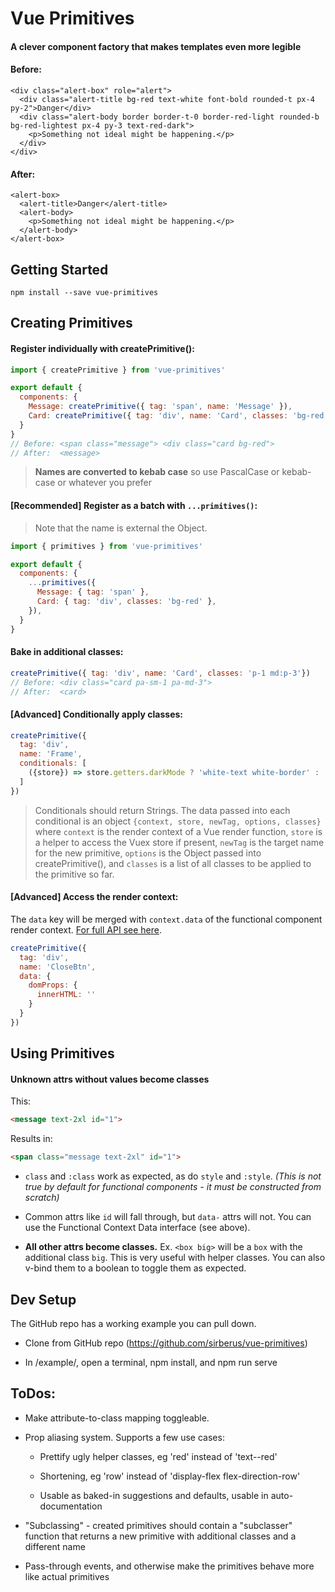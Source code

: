 # Vue Primitives

#### A clever component factory that makes templates even more legible

#### Before:
```
<div class="alert-box" role="alert">
  <div class="alert-title bg-red text-white font-bold rounded-t px-4 py-2">Danger</div>
  <div class="alert-body border border-t-0 border-red-light rounded-b bg-red-lightest px-4 py-3 text-red-dark">
    <p>Something not ideal might be happening.</p>
  </div>
</div>
```

#### After:
```
<alert-box>
  <alert-title>Danger</alert-title>
  <alert-body>
    <p>Something not ideal might be happening.</p>
  </alert-body>
</alert-box>
```

## Getting Started

`npm install --save vue-primitives`

## Creating Primitives

#### Register individually with createPrimitive():
```js
import { createPrimitive } from 'vue-primitives'

export default {
  components: {
    Message: createPrimitive({ tag: 'span', name: 'Message' }),
    Card: createPrimitive({ tag: 'div', name: 'Card', classes: 'bg-red' })
  }
}
// Before: <span class="message"> <div class="card bg-red">
// After:  <message>
```

> **Names are converted to kebab case** so use PascalCase or kebab-case or whatever you prefer

#### [Recommended] Register as a batch with `...primitives()`:

> Note that the name is external the Object.

```js
import { primitives } from 'vue-primitives'

export default {
  components: {
    ...primitives({
      Message: { tag: 'span' },
      Card: { tag: 'div', classes: 'bg-red' },
    }),
  }
}
```

#### Bake in additional classes:
```js
createPrimitive({ tag: 'div', name: 'Card', classes: 'p-1 md:p-3'})
// Before: <div class="card pa-sm-1 pa-md-3">
// After:  <card>
```

#### [Advanced] Conditionally apply classes:
```js
createPrimitive({ 
  tag: 'div', 
  name: 'Frame',
  conditionals: [
    ({store}) => store.getters.darkMode ? 'white-text white-border' : 'black-text black-border' 
  ]
})
```

> Conditionals should return Strings. The data passed into each conditional is an object `{context, store, newTag, options, classes}` where `context` is the render context of a Vue render function, `store` is a helper to access the Vuex store if present, `newTag` is the target name for the new primitive, `options` is the Object passed into createPrimitive(), and `classes` is a list of all classes to be applied to the primitive so far.

#### [Advanced] Access the render context:

The `data` key will be merged with `context.data` of the functional component render context. [For full API see here](https://vuejs.org/v2/guide/render-function.html#The-Data-Object-In-Depth).

```js
createPrimitive({ 
  tag: 'div', 
  name: 'CloseBtn',
  data: {
    domProps: {
      innerHTML: ''
    }
  }
})
```

## Using Primitives

#### Unknown attrs without values become classes

This:

```html
<message text-2xl id="1">
```

Results in:

```html
<span class="message text-2xl" id="1">
```

* `class` and `:class` work as expected, as do `style` and `:style`. *(This is not true by default for functional components - it must be constructed from scratch)*

* Common attrs like `id` will fall through, but `data-` attrs will not. You can use the Functional Context Data interface (see above).

* **All other attrs become classes.** Ex. `<box big>` will be a `box` with the additional class `big`. This is very useful with helper classes. You can also v-bind them to a boolean to toggle them as expected.

## Dev Setup

The GitHub repo has a working example you can pull down.

* Clone from GitHub repo (https://github.com/sirberus/vue-primitives)

* In /example/, open a terminal, npm install, and npm run serve

## ToDos:

* Make attribute-to-class mapping toggleable.

* Prop aliasing system. Supports a few use cases:
  
  * Prettify ugly helper classes, eg 'red' instead of 'text--red'

  * Shortening, eg 'row' instead of 'display-flex flex-direction-row'

  * Usable as baked-in suggestions and defaults, usable in auto-documentation

* "Subclassing" - created primitives should contain a "subclasser" function that returns a new primitive with additional classes and a different name

* Pass-through events, and otherwise make the primitives behave more like actual primitives